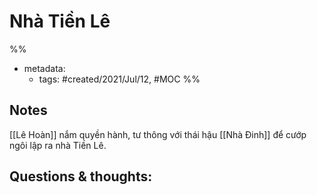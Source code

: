 # Nhà Tiền Lê

%% 
- metadata:
	- tags: #created/2021/Jul/12, #MOC 
%%


## Notes
[[Lê Hoàn]] nắm quyền hành, tư thông với thái hậu [[Nhà Đinh]] để cướp ngôi lập ra nhà Tiền Lê.

## Questions & thoughts:

